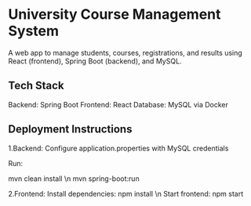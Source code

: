 # University Course Management System 

A web app to manage students, courses, registrations, and results using React (frontend), Spring Boot (backend), and MySQL.

## Tech Stack

Backend: Spring Boot
Frontend: React
Database: MySQL via Docker

## Deployment Instructions

1.Backend:
Configure application.properties with MySQL credentials

Run:

mvn clean install \n
mvn spring-boot:run

2.Frontend:
Install dependencies: npm install \n
Start frontend: npm start
